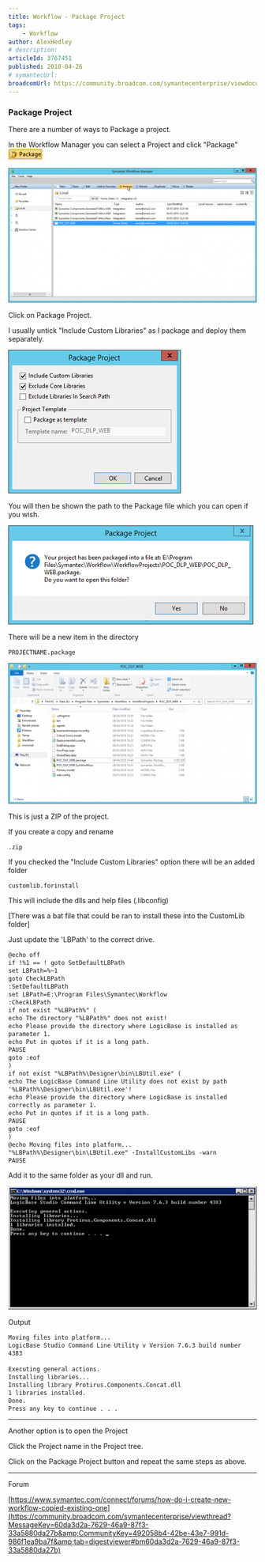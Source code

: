 ```yaml
---
title: Workflow - Package Project
tags:
    - Workflow
author: AlexHedley
# description: 
articleId: 3767451
published: 2018-04-26
# symantecUrl:
broadcomUrl: https://community.broadcom.com/symantecenterprise/viewdocument/workflow-package-project?CommunityKey=04ead5e9-3643-4118-b853-afa5a58710c6&tab=librarydocuments
---
```


### Package Project
  
There are a number of ways to Package a project.
  
In the Workflow Manager you can select a Project and click "Package" ![Package_5](images\Package_5.png)
  
![Package_1](images\Package_1.png)
  
Click on Package Project.
  
I usually untick "Include Custom Libraries" as I package and deploy them separately.
  
![Package_2](images\Package_2.png)
  
You will then be shown the path to the Package file which you can open if you wish.
  
![Package_3](images\Package_3.png)
  
There will be a new item in the directory

    PROJECTNAME.package

![Package_4](images\Package_4.png)
  
This is just a ZIP of the project.
  
If you create a copy and rename

    .zip

If you checked the "Include Custom Libraries" option there will be an added folder

    customlib.forinstall

This will include the dlls and help files (.libconfig)
  
[There was a bat file that could be ran to install these into the CustomLib folder]
  
Just update the 'LBPath' to the correct drive.

    @echo off
    if !%1 == ! goto SetDefaultLBPath
    set LBPath=%~1
    goto CheckLBPath
    :SetDefaultLBPath
    set LBPath=E:\Program Files\Symantec\Workflow
    :CheckLBPath
    if not exist "%LBPath%" (
    echo The directory "%LBPath%" does not exist!
    echo Please provide the directory where LogicBase is installed as parameter 1.
    echo Put in quotes if it is a long path.
    PAUSE
    goto :eof
    )
    if not exist "%LBPath%\Designer\bin\LBUtil.exe" (
    echo The LogicBase Command Line Utility does not exist by path '%LBPath%\Designer\bin\LBUtil.exe'!
    echo Please provide the directory where LogicBase is installed correctly as parameter 1.
    echo Put in quotes if it is a long path.
    PAUSE
    goto :eof
    )
    @echo Moving files into platform...
    "%LBPath%\Designer\bin\LBUtil.exe" -InstallCustomLibs -warn
    PAUSE

Add it to the same folder as your dll and run.
  
![InstallLibsbat output](images\InstallLibsbatoutput.png)
  
Output

    Moving files into platform...
    LogicBase Studio Command Line Utility v Version 7.6.3 build number 4383
    
    Executing general actions.
    Installing libraries...
    Installing library Protirus.Components.Concat.dll
    1 libraries installed.
    Done.
    Press any key to continue . . .

---
  
Another option is to open the Project
  
Click the Project name in the Project tree.
  
Click on the Package Project button and repeat the same steps as above.
  
---
  
Forum
  
[https://www.symantec.com/connect/forums/how-do-i-create-new-workflow-copied-existing-one](https://community.broadcom.com/symantecenterprise/viewthread?MessageKey=60da3d2a-7629-46a9-87f3-33a5880da27b&amp;CommunityKey=492058b4-42be-43e7-991d-986f1ea9ba7f&amp;tab=digestviewer#bm60da3d2a-7629-46a9-87f3-33a5880da27b)
